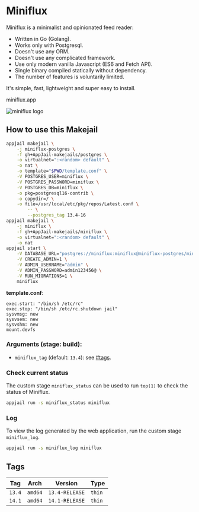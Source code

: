 # Miniflux

Miniflux is a minimalist and opinionated feed reader:

* Written in Go (Golang).
* Works only with Postgresql.
* Doesn't use any ORM.
* Doesn't use any complicated framework.
* Use only modern vanilla Javascript (ES6 and Fetch API).
* Single binary compiled statically without dependency.
* The number of features is voluntarily limited.

It's simple, fast, lightweight and super easy to install.

miniflux.app

![miniflux logo](https://miniflux.app/images/overview.png)

## How to use this Makejail

```sh
appjail makejail \
    -j miniflux-postgres \
    -f gh+AppJail-makejails/postgres \
    -o virtualnet=":<random> default" \
    -o nat \
    -o template="$PWD/template.conf" \
    -V POSTGRES_USER=miniflux \
    -V POSTGRES_PASSWORD=miniflux \
    -V POSTGRES_DB=miniflux \
    -o pkg=postgresql16-contrib \
    -o copydir=/ \
    -o file=/usr/local/etc/pkg/repos/Latest.conf \
        -- \
        --postgres_tag 13.4-16
appjail makejail \
    -j miniflux \
    -f gh+AppJail-makejails/miniflux \
    -o virtualnet=":<random> default" \
    -o nat
appjail start \
    -V DATABASE_URL="postgres://miniflux:miniflux@miniflux-postgres/miniflux?sslmode=disable" \
    -V CREATE_ADMIN=1 \
    -V ADMIN_USERNAME="admin" \
    -V ADMIN_PASSWORD=admin123456@ \
    -V RUN_MIGRATIONS=1 \
    miniflux
```

**template.conf**:

```
exec.start: "/bin/sh /etc/rc"
exec.stop: "/bin/sh /etc/rc.shutdown jail"
sysvmsg: new
sysvsem: new
sysvshm: new
mount.devfs
```

### Arguments (stage: build):

* `miniflux_tag` (default: `13.4`): see [#tags](#tags).

### Check current status

The custom stage `miniflux_status` can be used to run `top(1)` to check the status of Miniflux.

```sh
appjail run -s miniflux_status miniflux
```

### Log

To view the log generated by the web application, run the custom stage `miniflux_log`.

```sh
appjail run -s miniflux_log miniflux
```

## Tags

| Tag    | Arch    | Version        | Type   |
| ------ | ------- | -------------- | ------ |
| `13.4` | `amd64` | `13.4-RELEASE` | `thin` |
| `14.1` | `amd64` | `14.1-RELEASE` | `thin` |
